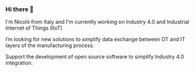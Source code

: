 ### Hi there 👋
I'm Nicolò from Italy and I'm currently working on Industry 4.0 and Industrial Internet of Things (IIoT)

I’m looking for new solutions to simplify data exchange between OT and IT layers of the manufacturing process.

Support the development of open source software to simplify Industry 4.0 integration.

<!--
**NicoloToscani/NicoloToscani** is a ✨ _special_ ✨ repository because its `README.md` (this file) appears on your GitHub profile.

Here are some ideas to get you started:

- 🔭 I’m currently working on ...
- 🌱 I’m currently learning ...
- 👯 I’m looking to collaborate on ...
- 🤔 I’m looking for help with ...
- 💬 Ask me about ...
- 📫 How to reach me: ...
- 😄 Pronouns: ...
- ⚡ Fun fact: ...
-->
